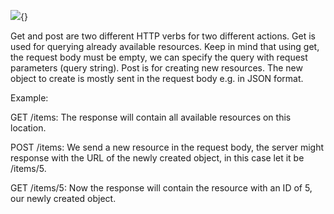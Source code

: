 ![](image105.png){}

Get and post are two different HTTP verbs for two different actions. Get
is used for querying already available resources. Keep in mind that
using get, the request body must be empty, we can specify the query with
request parameters (query string). Post is for creating new resources.
The new object to create is mostly sent in the request body e.g. in JSON
format.

Example:

GET /items: The response will contain all available resources on this
location.

POST /items: We send a new resource in the request body, the server
might response with the URL of the newly created object, in this case
let it be /items/5.

GET /items/5: Now the response will contain the resource with an ID of
5, our newly created object.